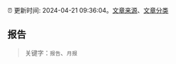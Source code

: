 :alarm_clock: 更新时间: 2024-04-21 09:36:04。[文章来源](/README.md)、[文章分类](/TAGS.md)

## 报告


> 关键字：`报告`、`月报`



